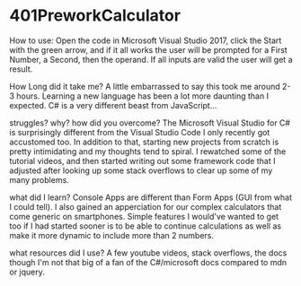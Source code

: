 # 401PreworkCalculator


How to use:
Open the code in Microsoft Visual Studio 2017, click the Start with the green arrow, and if it all works the user will be prompted for a First Number, a Second, then the operand. If all inputs are valid the user will get a result. 


How Long did it take me?
A little embarrassed to say this took me around 2-3 hours. Learning a new language has been a lot more daunting than I expected. C# is a very different beast from JavaScript...

struggles? why? how did you overcome?
The Microsoft Visual Studio for C# is surprisingly different from the Visual Studio Code I only recently got accustomed too.  In addition to that, starting new projects from scratch is pretty intimidating and my thoughts tend to spiral. I rewatched some of the tutorial videos, and then started writing out some framework code that I adjusted after looking up some stack overflows to clear up some of my many problems. 


what did I learn?
Console Apps are different than Form Apps (GUI from what I could tell). I also gained an apperciation for our complex calculators that come generic on smartphones. Simple features I would've wanted to get too if I had started sooner is to be able to continue calculations as well as make it more dynamic to include more than 2 numbers. 


what resources did I use?
A few youtube videos, stack overflows, the docs though I'm not that big of a fan of the C#/microsoft docs compared to mdn or jquery. 



